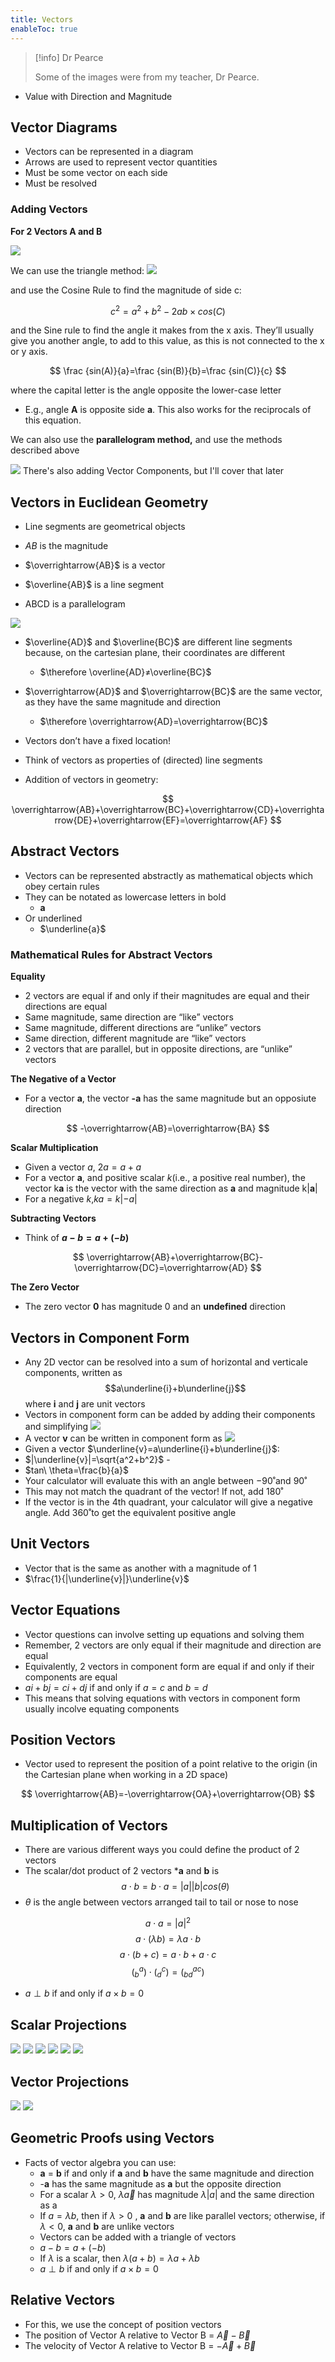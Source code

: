 ```yaml
---
title: Vectors
enableToc: true
---
```


> [!info] Dr Pearce
> 
> Some of the images were from my teacher, Dr Pearce.

-   Value with Direction and Magnitude

## Vector Diagrams

-   Vectors can be represented in a diagram
-   Arrows are used to represent vector quantities
-   Must be some vector on each side
-   Must be resolved

### Adding Vectors

**For 2 Vectors A and B**

![](images/vec.png)

We can use the triangle method:
![](images/tri.png)


and use the Cosine Rule to find the magnitude of side c:

$$ c^2=a^2+b^2-2ab\times cos(C) $$

and the Sine rule to find the angle it makes from the x axis. They’ll usually give you another angle, to add to this value, as this is not connected to the x or y axis.

$$ \frac {sin(A)}{a}=\frac {sin(B)}{b}=\frac {sin(C)}{c} $$

where the capital letter is the angle opposite the lower-case letter
- E.g., angle **A** is opposite side **a**. 
This also works for the reciprocals of this equation.


We can also use the ******parallelogram method,****** and use the methods described above

![](images/para.png)
There's also adding Vector Components, but I'll cover that later

## Vectors in Euclidean Geometry

-   Line segments are geometrical objects
    
-   $AB$ is the magnitude
   
-   $\overrightarrow{AB}$ is a vector
    
-   $\overline{AB}$ is a line segment
    
-   ABCD is a parallelogram
    
 ![](images/para%202.png)
    
-   $\overline{AD}$ and $\overline{BC}$ are different line segments because, on the cartesian plane, their coordinates are different
    
    -   $\therefore \overline{AD}≠\overline{BC}$
-   $\overrightarrow{AD}$ and $\overrightarrow{BC}$ are the same vector, as they have the same magnitude and direction
    
    -   $\therefore \overrightarrow{AD}=\overrightarrow{BC}$
-   Vectors don’t have a fixed location!
    
-   Think of vectors as properties of (directed) line segments
    
-   Addition of vectors in geometry:
    

$$ \overrightarrow{AB}+\overrightarrow{BC}+\overrightarrow{CD}+\overrightarrow{DE}+\overrightarrow{EF}=\overrightarrow{AF} $$

## Abstract Vectors

-   Vectors can be represented abstractly as mathematical objects which obey certain rules
-   They can be notated as lowercase letters in bold
    -   **a**
-   Or underlined
    -   $\underline{a}$

### Mathematical Rules for Abstract Vectors

****************Equality****************

-   2 vectors are equal if and only if their magnitudes are equal and their directions are equal
-   Same magnitude, same direction are “like” vectors
-   Same magnitude, different directions are “unlike” vectors
-   Same direction, different magnitude are “like” vectors
-   2 vectors that are parallel, but in opposite directions, are “unlike” vectors

******************The Negative of a Vector******************

-   For a vector **a**, the vector **-a** has the same magnitude but an opposiute direction

$$ -\overrightarrow{AB}=\overrightarrow{BA} $$

**Scalar Multiplication**

-   Given a vector $a$, $2a=a+a$
-   For a vector **a**, and positive scalar $k$(i.e., a positive real number), the vector k**a** is the vector with the same direction as **a** and magnitude k|**a**|
-   For a negative $k$,$ka=k|-a|$

**********Subtracting Vectors**********

-   Think of **$a-b=a+(-b)$**

$$ \overrightarrow{AB}+\overrightarrow{BC}-\overrightarrow{DC}=\overrightarrow{AD} $$

************The Zero Vector************

-   The zero vector **$0$** has magnitude 0 and an ******************undefined****************** direction

## Vectors in Component Form

-   Any 2D vector can be resolved into a sum of horizontal and verticale components, written as $$a\underline{i}+b\underline{j}$$ where **i** and **j** are unit vectors
-   Vectors in component form can be added by adding their components and simplifying
![](images/vector%201.png)
-   A vector ****v**** can be written in component form as
![](images/vector%202.png)
-   Given a vector $\underline{v}=a\underline{i}+b\underline{j}$:
- $|\underline{v}|=\sqrt{a^2+b^2}$ -
- $tan\ \theta=\frac{b}{a}$ 
- Your calculator will evaluate this with an angle between $-90˚$and $90˚$
-  This may not match the quadrant of the vector! If not, add $180˚$ 
-  If the vector is in the 4th quadrant, your calculator will give a negative angle. Add $360˚$to get the equivalent positive angle

## Unit Vectors
-   Vector that is the same as another with a magnitude of 1
-   $\frac{1}{|\underline{v}|}\underline{v}$

## Vector Equations
- Vector questions can involve setting up equations and solving them
- Remember, 2 vectors are only equal if their magnitude and direction are equal
- Equivalently, 2 vectors in component form are equal if and only if their components are equal
- $ai+bj=ci+dj$ if and only if $a=c$ and $b=d$
- This means that solving equations with vectors in component form usually incolve equating components

## Position Vectors
-   Vector used to represent the position of a point relative to the origin (in the Cartesian plane when working in a 2D space)

$$ \overrightarrow{AB}=-\overrightarrow{OA}+\overrightarrow{OB} $$

## Multiplication of Vectors

-   There are various different ways you could define the product of 2 vectors
-   The scalar/dot product of 2 vectors ***a** and **b** is
$$ a\cdot b=b\cdot a=|a||b| cos(\theta) $$
-   $\theta$ is the angle between vectors arranged tail to tail or nose to nose

$$ a \cdot a=|a|^2 $$
$$ a\cdot (\lambda b)=\lambda a \cdot b $$
$$ a \cdot (b+c)=a \cdot b+a\cdot c $$
$$(^a_b) \cdot (^c_d)=(^{ac}_{bd})$$
-   $a \perp b$ if and only if $a \times b = 0$

## Scalar Projections

![](images/scalarprojection.png)
![](images/scalarprojection2.png)
![](images/scalarprojection3.png)
![](images/scalarprojection4.png)
![](images/scalarprojection5.png)
![](images/scalarprojection6.png)

## Vector Projections
![](images/vectorprojections.png)
![](images/vectorprojection2.png)

## Geometric Proofs using Vectors
- Facts of vector algebra you can use:
	- **a** = **b** if and only if **a** and **b** have the same magnitude and direction
	- -**a** has the same magnitude as **a** but the opposite direction
	- For a scalar $\lambda >0$, $\lambda \overrightarrow{a}$ has magnitude $\lambda |a|$ and the same direction as a
	- If $a=\lambda b$, then if $\lambda >0$ , **a** and **b** are like parallel vectors; otherwise, if $\lambda < 0$, **a** and **b** are unlike vectors
	- Vectors can be added with a triangle of vectors
	- $a-b=a+(-b)$ 
	- If $\lambda$ is a scalar, then $\lambda(a+b)=\lambda{a}+\lambda{b}$
	- $a \perp b$ if and only if $a \times b = 0$
 
## Relative Vectors
- For this, we use the concept of position vectors
- The position of Vector A relative to Vector B = $\overrightarrow{A}-\overrightarrow{B}$
- The velocity of Vector A relative to Vector B = $-\overrightarrow{A}+\overrightarrow{B}$



